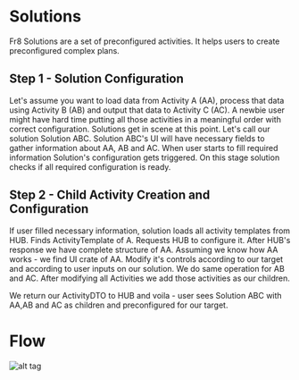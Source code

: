 # Solutions

Fr8 Solutions are a set of preconfigured activities. It helps users to create preconfigured complex plans.

## Step 1 - Solution Configuration

Let's assume you want to load data from Activity A (AA), process that data using Activity B (AB) and output that data to Activity C (AC). A newbie user might have hard time putting all those activities in a meaningful order with correct configuration. Solutions get in scene at this point. Let's call our solution Solution ABC. Solution ABC's UI will have necessary fields to gather information about AA, AB and AC. When user starts to fill required information Solution's configuration gets triggered. On this stage solution checks if all required configuration is ready.

## Step 2 - Child Activity Creation and Configuration

If user filled necessary information, solution loads all activity templates from HUB. Finds ActivityTemplate of A. Requests HUB to configure it. After HUB's response we have complete structure of AA. Assuming we know how AA works - we find UI crate of AA. Modify it's controls according to our target and according to user inputs on our solution. We do same operation for AB and AC. After modifying all Activities we add those activities as our children.

We return our ActivityDTO to HUB and voila - user sees Solution ABC with AA,AB and AC as children and preconfigured for our target.

# Flow

![alt tag](https://raw.githubusercontent.com/Fr8org/Fr8Core/master/Docs/ForDevelopers/OperatingConcepts/img/SolutionDiagram.png)
